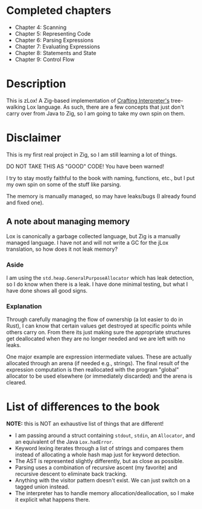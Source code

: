 # Completed chapters
- Chapter 4: Scanning
- Chapter 5: Representing Code
- Chapter 6: Parsing Expressions
- Chapter 7: Evaluating Expressions
- Chapter 8: Statements and State
- Chapter 9: Control Flow

# Description
This is zLox! A Zig-based implementation of
[Crafting Interpreter's](https://craftinginterpreters.com)
tree-walking Lox language. As such, there are a few concepts that just don't carry over from Java to
Zig, so I am going to take my own spin on them.

# Disclaimer
This is my first real project in Zig, so I am still learning a lot of things.

DO NOT TAKE THIS AS "GOOD" CODE! You have been warned!

I try to stay mostly faithful to the book with naming, functions, etc., but I put my own spin on
some of the stuff like parsing.

The memory is manually managed, so may have leaks/bugs (I already found and fixed one).


## A note about managing memory
Lox is canonically a garbage collected language, but Zig is a manually managed language. I have not
and will not write a GC for the jLox translation, so how does it not leak memory?

### Aside
I am using the `std.heap.GeneralPurposeAllocator` which has leak detection, so I do know when there
is a leak. I have done minimal testing, but what I have done shows all good signs.

### Explanation
Through carefully managing the flow of ownership (a lot easier to do in Rust), I can know that
certain values get destroyed at specific points while others carry on. From there its just making
sure the appropriate structures get deallocated when they are no longer needed and we are left with
no leaks.

One major example are expression intermediate values. These are actually allocated through an arena
(if needed e.g., strings). The final result of the expression computation is then reallocated with
the program "global" allocator to be used elsewhere (or immediately discarded) and the arena is
cleared.


# List of differences to the book
**NOTE:** this is NOT an exhaustive list of things that are different!

- I am passing around a struct containing `stdout`, `stdin`, an `Allocator`, and an equivalent of
    the Java `Lox.hadError`.
- Keyword lexing iterates through a list of strings and compares them instead of allocating a whole
    hash map just for keyword detection.
- The AST is represented slightly differently, but as close as possible.
- Parsing uses a combination of recursive ascent (my favorite) and recursive descent to eliminate back tracking.
- Anything with the visitor pattern doesn't exist. We can just switch on a tagged union instead.
- The interpreter has to handle memory allocation/deallocation, so I make it explicit what happens
    there.
